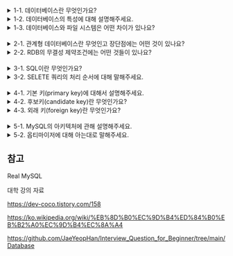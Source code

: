 <details>
<summary>1-1. 데이터베이스란 무엇인가요?</summary>
<div markdown="1">

한 조직의 여러 응용 시스템들이 공용하기 위해 통합, 저장한 운영 데이터의 집합을 데이터베이스라 합니다.

#### 공용 데이터
- 한 조직의 여러 응용 시스템들이 공동으로 소유, 유지, 이용하는 데이터
#### 통합 데이터
- 최소한의 중복
- 통제된 중복
#### 저장 데이터
- 컴퓨터가 실시간으로 접근 가능한 매체에 저장된 데이터
#### 운영 데이터
- 한 조직의 고유 기능을 수행하기 위해 필요한 데이터

</div>
</details>

<details>
<summary>1-2. 데이터베이스의 특성에 대해 설명해주세요.</summary>
<div markdown="1">

데이터베이스의 특성으로는 실시간 접근성, 지속적인 변환, 동시 공용, 내용에 의한 참조가 있습니다.
### 실시간 접근성(real-time accessibilities)
실시간 접근성은 질의에 대한 실시간 처리 및 응답 가능해야 한다는 특성입니다.
### 지속적인 변화(continuous evolution)
지속적인 변화는 삽입(insert), 갱신(update), 삭제(delete)를 통한 동적으로 데이터가 변함을 뜻합니다.
### 동시 공용(concurrent sharing)
동시 공용은 서로 다른 목적을 가진 여러 사용자가 동시에 사용할 수 있어야 함을 뜻합니다.
### 내용에 의한 참조(content reference)
내용에 의한 참조는 데이터의 위치(location)나 주소(address)가 아닌 내용(content)에 의한 참조를 수행함을 뜻합니다.

</div>
</details>

<details>
<summary>1-3. 데이터베이스와 파일 시스템은 어떤 차이가 있나요?</summary>
<div markdown="1">

파일 시스템은 각각의 응용 프로그램이 논리적 파일 구조를 정의하고 직접 물리적 파일로 구현하는 시스템을 말합니다. 응용 프로그램은 물리적 데이터 구조에 대한 접근 방법을 구현하기 때문에 개발자는 응용 프로그램 뿐만 아니라 데이터까지 모두 관리해야합니다. 이로 인해 발생하는 문제점은 데이터의 종속성, 중복성이 있습니다.

#### 데이터 종속성
- 데이터의 구성 방법이나 접근 방법 변경 시 응용 프로그램도 함께 변경해야 한다.
#### 데이터 중복성
- 한 시스템 내에 같은 내용의 데이터가 여러 파일에 중복 저장되어 관리된다.

</div>
</details>
<br/>

<details>
<summary>2-1. 관계형 데이터베이스란 무엇인고 장단점에는 어떤 것이 있나요?</summary>
<div markdown="1">

데이터베이스를 시간에 따라 내용이 변할 수 있는 테이블형태로 표현한 테이블들의 집합을 관계형 데이터베이스라 합니다. 관계형 데이터베이스의 스키마는 릴레이션 스키마(테이블)과 무결성 제약조건으로 이루어져 있습니다.
### 장점
- ACID 특성을 제공하여 데이터 일관성과 무결성을 보잡합니다.
- SQL을 통한 쉬운 관리 및 검색이 가능합니다.
### 단점
- 수평적 확장이 어려워 데이터 처리량에서 한계가 존재합니다. 
- 스키마를 변경하는 것이 어렵습니다. 
- 비정형 데이터나 복잡한 계층 구조를 다루는 데 적절하지 않습니다.

</div>
</details>

<details>
<summary>2-2. RDB의 무결성 제약조건에는 어떤 것들이 있나요?</summary>
<div markdown="1">

무결성 제약조건에는 개체 무결성과 참조 무결성이 있습니다.
### 개체 무결성(entity integrity)
개체 무결성은 키 값은 언제 어느 때고 null 값을 가질 수 없는 제약조건을 말합니다.
### 참조 무결성(referential integrity)
참조 무결성은 외래 키 값은 반드시 피참조 릴레이션의 기본키 값이거나 null이어야한다는 제약조건을 말합니다.

이러한 무결성 제약조건은 데이터베이스 상태가 항상 만족시켜야 되는 제약조건입니다.

#### 데이터베이스 상태(database state)
- 어느 한 시점에 데이터베이스에 저장되어 있는 모든 데이터 값

</div>
</details>
<br/>

<details>
<summary>3-1. SQL이란 무엇인가요?</summary>
<div markdown="1">

SQL은 RDBMS의 데이터를 관리하기 위해 설계한 특수 목적의 프로그래밍 언어입니다. SQL 문법의 종류는 DDL, DML, DCL세 가지로 분류됩니다.
### DDL(Data Define Language, 데이터 정의어)
DDL은 스키마, 테이블, 인덱스 등의 관계형 데이터베이스의 구조를 정의하기 위한 언어입니다. DDL의 주요 유형은 `CREATE`, `DROP`, `ALTER`, `TRUNCATE`가 있습니다.
### DML(Data Manipulation Language, 데이터 조작어)
DML은 데이터베이스 사용자 또는 응용 프로그램이 질의어를 통하여 저장된 데이터에 대해 검색, 등록, 삭제, 갱신을 하는데 사용하는 언어입니다. DML의 주요 유형은 `SELETE`, `INSERT`, `UPDATE`, `DELETE`가 있습니다.
### DCL(Data Control Language, 데이터 제어어)
DCL은 데이터에 대한 액세스를 제어하기 위한 언어입니다. `GRANT`, `REVOKE`, `COMMIT`, `ROLLBACK`이 있습니다. 이중 트랜잭션 제어를 위한 `COMMIT`과 `ROLLBACK`을 따로 빼서 TCL(Transaction Control Language)라고도 합니다.

</div>
</details>

<details>
<summary>3-2. SELETE 쿼리의 처리 순서에 대해 말해주세요.</summary>
<div markdown="1">

FROM -> WHERE -> GROUP BY -> DISTINCT -> HAVING -> SELECT -> ORDER BY -> LIMIT
### FROM
FROM 절은 조회할 테이블을 지정하고 JOIN을 실행하여 하나의 가상 테이블로 결합합니다.
### WHERE
WHERE 절에서 조건에 맞는 데이터를 필터링합니다.
### GROUP BY
GROUP BY 절에서 특정 컬럼의 값으로 레코드를 그룹화합니다.
### HAVING
HAVING 절에서 그룹화된 결과에 대해 필터링합니다.
### SELECT
SELECT 절에서 원하는 컬럼을 선택합니다.
### ORDER BY
ORDER BY절에서 행의 순서를 어떻게 보여줄지 정렬합니다.
### LIMIT
LIMIT 절에서 쿼리 결과 중 지정된 순서에 위치한 레코드만 가져오도록 선택합니다.

</div>
</details>
<br/>

<details>
<summary>4-1. 기본 키(primary key)에 대해서 설명해주세요.</summary>
<div markdown="1">

기본키는 후보키 중에서 선택한 하나의 키로서 각 튜플을 유일하게 구분하기 위해 선택된 컬럼 또는 컬럼의 집합입니다. 각 튜플에 대한 기본 키 값은 항상 유효한 값이어야 하기 때문에 null 이 허용될 수 없습니다.

#### 키(key)
- 각 튜플(tuple, row)을 유일하게 식별할 수 있는 애트리뷰트(attribute, column)의 집합

</div>
</details>

<details>
<summary>4-2. 후보키(candidate key)란 무엇인가요?</summary>
<div markdown="1">

후보키는 테이블의 컬럼들 중에서 유일성과 최소성을 만족하는 컬럼 집합입니다. 
### 유일성(uniqueness)
유일성이란 각 튜플에 대해 컬럼 집합의 값이 유일하다는 것을 말합니다.
### 최소성(minimality)
최소성이란 컬럼 집합이 각 튜플을 유일하게 식별하는데 필요한 컬럼만 포함된 것을 말합니다.

#### 슈퍼 키(super key)
- 유일성은 만족하지막 최소성은 만족하지 않는 애트리뷰트의 집합
#### 대체 키(alternate key)
- 후보 키 중에서 기본 키를 제외한 나머지 후보 키

</div>
</details>

<details>
<summary>4-3. 외래 키(foreign key)란 무엇인가요?</summary>
<div markdown="1">

테이블 R의 컬럼 집합 FK가 테이블 S의 기본키일 때 컬럼 집합 FK는 테이블 R의 외래 키입니다. 외래 키의 값은 테이블 S에 존재하는 값이거나 null 이어야하는 참조 무결성을 만족해야 합니다.

</div>
</details>
<br/>

<details>
<summary>5-1. MySQL의 아키텍처에 관해 설명해주세요.</summary>
<div markdown="1">

MySQL은 MySQL 엔진과 스토리지 엔진으로 구성되어 있습니다. 
### MySQL 엔진
MySQL 엔진은 클라이언트의 접속 및 쿼리 요청을 처리하는 커넥션 핸들러와 SQL 파서, 전처리기, 옵티마이저를 포함합니다.
### 스토리지 엔진
스토리지 엔진은 MySQL 엔진이 처리한 실제 데이터를 디스크 스토리지에 저장하거나 읽어오는 부분을 담당합니다. 

</div>
</details>

<details>
<summary>5-2. 옵티마이저에 대해 아는대로 말해주세요.</summary>
<div markdown="1">

옵티마이저는 쿼리를 최적으로 실행하기 위해 각 테이블의 데이터가 어떤 분포로 저장되어 있는지 통계 정보를 참조하여 최적의 실행 계획을 수립하는 기능을 담당합니다.

</div>
</details>

## 참고

Real MySQL

대학 강의 자료

https://dev-coco.tistory.com/158

https://ko.wikipedia.org/wiki/%EB%8D%B0%EC%9D%B4%ED%84%B0%EB%B2%A0%EC%9D%B4%EC%8A%A4

https://github.com/JaeYeopHan/Interview_Question_for_Beginner/tree/main/Database

